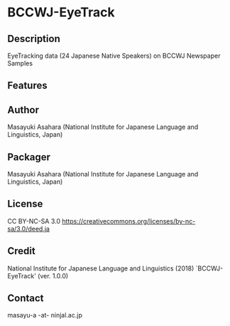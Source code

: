 # BCCWJ-EyeTrack

## Description
EyeTracking data (24 Japanese Native Speakers) on BCCWJ Newspaper Samples

## Features


## Author
Masayuki Asahara (National Institute for Japanese Language and Linguistics, Japan)

## Packager
Masayuki Asahara (National Institute for Japanese Language and Linguistics, Japan)

## License 
CC BY-NC-SA 3.0
https://creativecommons.org/licenses/by-nc-sa/3.0/deed.ja

## Credit
National Institute for Japanese Language and Linguistics (2018)
`BCCWJ-EyeTrack' (ver. 1.0.0)

## Contact
masayu-a -at- ninjal.ac.jp